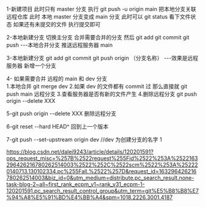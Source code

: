 1-新建项目 此时只有 master 分支
执行 git push -u origin main 把本地分支关联远程仓库 此时 本地 master 分支变成 main 分支
此时可以 git status 看下文件状态 如果还有未提交的文件 执行提交即可

2-本地新建分支 切换主分支 合并需要合并的分支 然后 git add git commit git push ---本地合并分支 推送远程服务器 main

3-本地新建分支 git add git commit git push origin （分支名称） ---效果是远程服务器 新增一个分支

4- 如果需要合并 远程的 main 和 dev 分支  
 1.本地合并 git merge dev 2.如果 dev 的文件都有 commit 过 那么直接就 git push main 远程分支 3.查看服务器是否有新的文件产生 4.删除远程分支 git push origin --delete XXX

5-git push origin --delete XXX 删除远程分支

6-git reset --hard HEAD^ 回到上一个版本

7-git push --set-upstream origin dev //dev 为创建分支的名字 1

https://blog.csdn.net/dalei9243/article/details/120201591?ops_request_misc=%257B%2522request%255Fid%2522%253A%2522163296426216780262514003%2522%252C%2522scm%2522%253A%252220140713.130102334.pc%255Fall.%2522%257D&request_id=163296426216780262514003&biz_id=0&utm_medium=distribute.pc_search_result.none-task-blog-2~all~first_rank_ecpm_v1~rank_v31_ecpm-1-120201591.pc_search_result_control_group&utm_term=git%E5%B8%B8%E7%94%A8%E5%91%BD%E4%BB%A4&spm=1018.2226.3001.4187
